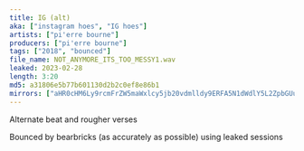 ```yaml
---
title: IG (alt)
aka: ["instagram hoes", "IG hoes"]
artists: ["pi'erre bourne"]
producers: ["pi'erre bourne"]
tags: ["2018", "bounced"]
file_name: NOT_ANYMORE_ITS_TOO_MESSY1.wav
leaked: 2023-02-28
length: 3:20
md5: a31806e5b77b601130d2b2c0ef8e86b1
mirrors: ["aHR0cHM6Ly9rcmFrZW5maWxlcy5jb20vdmlldy9ERFA5N1dWdlY5L2ZpbGUuaHRtbA==", "aHR0cHM6Ly9kYnJlZS5vcmcvdi82NTYzZmU="]
---
```

Alternate beat and rougher verses

Bounced by bearbricks (as accurately as possible) using leaked sessions
